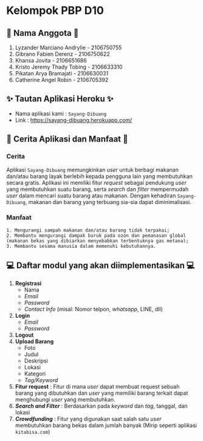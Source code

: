 # Kelompok PBP D10

## 📌 Nama Anggota 📌
1. Lyzander Marciano Andrylie - 2106750755
2. Gibrano Fabien Derenz - 2106750622
3. Khansa Jovita - 2106651686
4. Kristo Jeremy Thady Tobing - 2106633310
5. Pikatan Arya Bramajati - 2106630031
6. Catherine Angel Robin - 2106705392

## ✨ Tautan Aplikasi Heroku ✨
- Nama aplikasi kami : `Sayang-Dibuang`
- Link : https://sayang-dibuang.herokuapp.com/

## 📜 Cerita Aplikasi dan Manfaat 📜
### Cerita
Aplikasi `Sayang-Dibuang` memungkinkan _user_ untuk berbagi makanan dan/atau barang layak berlebih kepada pengguna lain yang membutuhkan secara gratis. Aplikasi ini memiliki fitur _request_ sebagai pendukung _user_ yang membutuhkan suatu barang, serta _search_ dan _filter_ mempermudah _user_ dalam mencari suatu barang atau makanan. Dengan kehadiran `Sayang-Dibuang`, makanan dan barang yang terbuang sia-sia dapat diminimalisasi.

### Manfaat
    1. Mengurangi sampah makanan dan/atau barang tidak terpakai;
    2. Membantu mengurangi dampak buruk pada ozon dan pemanasan global (makanan bekas yang dibiarkan menyebabkan terbentuknya gas metana);
    3. Membantu sesama manusia dalam memenuhi kebutuhannya.

## 💻 Daftar modul yang akan diimplementasikan 💻
1. **Registrasi**
    - Nama
    - _Email_
    - _Password_
    - _Contact Info_ (misal: Nomor telpon, _whatsapp_,     LINE, dll)
2. **Login** 
    - _Email_
    - _Password_
3. **Logout**
4. **Upload Barang**
    - Foto
    - Judul
    - Deskripsi
    - Lokasi
    - Kategori
    - _Tag/Keyword_
5. **Fitur request** : Fitur di mana _user_ dapat membuat request sebuah barang yang dibutuhkan dan _user_ yang memiliki barang terkait dapat menghubungi _user_ yang membutuhkan.
6. **_Search and Filter_** : Berdasarkan pada _keyword_ dan _tag_, tanggal, dan lokasi
7. **_Crowdfunding_** : Fitur yang digunakan saat salah satu _user_ membutuhkan barang bekas dalam jumlah banyak (Mirip seperti aplikasi `kitabisa.com`)
